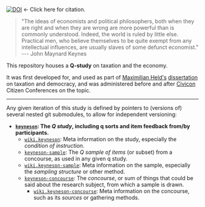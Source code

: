[![DOI](https://zenodo.org/badge/3676/maxheld83/keyneson.svg)](http://dx.doi.org/10.5072/zenodo.12678) <- Click here for citation.

> "The ideas of economists and political philosophers, both when they are right and when they are wrong are more powerful than is commonly understood.
> Indeed, the world is ruled by little else.
> Practical men, who believe themselves to be quite exempt from any intellectual influences, are usually slaves of some defunct economist."  
> --- John Maynard Keynes

This repository houses a **Q-study** on taxation and the economy.

It was first developed for, and used as part of [Maximilian Held's](http://www.maxheld.de) [dissertation](http://www.maxheld.de/schumpermas) on taxation and democracy, and was administered before and after [Civicon](http://www.civicon.de) Citizen Conferences on the topic.

------------

Any given iteration of this study is defined by pointers to (versions of) several nested git submodules, to allow for independent versioning:

- **[`keyneson`](https://github.com/maxheld83/keyneson): The *Q study*, including q sorts and item feedback from/by participants.**
  -  [`wiki.keyneson`](https://github.com/maxheld83/keyneson/wiki): Meta information on the study, especially the *condition of instruction*.
  -  [`keyneson-sample`](https://github.com/maxheld83/keyneson-sample): The *Q sample of items* (or subset) from a concourse, as used in any given q study.
    - [`wiki.keyneson-sample`](https://github.com/maxheld83/keyneson-sample/wiki): Meta information on the sample, especially the *sampling structure* or other method.
    - [`keyneson-concourse`](https://github.com/maxheld83/keyneson-concourse): The *concourse*, or sum of things that could be said about the research subject, from which a sample is drawn.
      - [`wiki.keyneson-concourse`](https://github.com/maxheld83/keyneson-concourse/wiki): Meta information on the concourse, such as its *sources* or gathering methods.
